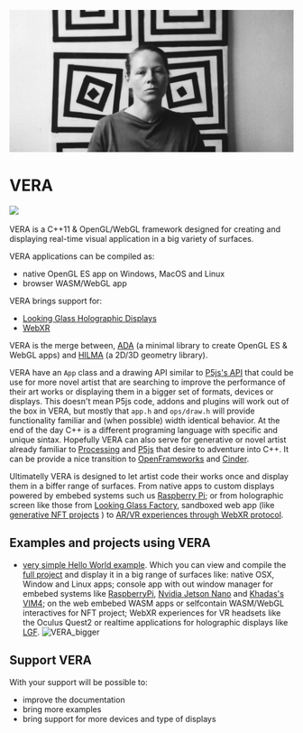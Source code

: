 ![](.github/vera.jpg)

# VERA 
[![](https://img.shields.io/static/v1?label=Sponsor&message=%E2%9D%A4&logo=GitHub&color=%23fe8e86)](https://github.com/sponsors/patriciogonzalezvivo)

VERA is a C++11 & OpenGL/WebGL framework designed for creating and displaying real-time visual application in a big variety of surfaces.

VERA applications can be compiled as:
- native OpenGL ES app on Windows, MacOS and Linux
- browser WASM/WebGL app 

VERA brings support for:
- [Looking Glass Holographic Displays](https://lookingglassfactory.com/)
- [WebXR](https://www.w3.org/TR/webxr/)

VERA is the merge between, [ADA](https://github.com/patriciogonzalezvivo/ada) (a minimal library to create OpenGL ES & WebGL apps) and [HILMA](https://github.com/patriciogonzalezvivo/hilma) (a 2D/3D geometry library). 

VERA have an `App` class and a drawing API similar to [P5js's API](https://p5js.org/reference/) that could be use for more novel artist that are searching to improve the performance of their art works or displaying them in a bigger set of formats, devices or displays. This doesn't mean P5js code, addons and plugins will work out of the box in VERA, but mostly that `app.h` and `ops/draw.h` will provide functionality familiar and (when possible) width identical behavior. At the end of the day C++ is a different programing language with specific and unique sintax. Hopefully VERA can also serve for generative or novel artist already familiar to [Processing](https://p5js.org/reference/) and [P5js](https://p5js.org/reference/) that desire to adventure into C++. It can be provide a nice transition to [OpenFrameworks](https://github.com/openframeworks/openFrameworks) and [Cinder](https://github.com/cinder/Cinder).

Ultimatelly VERA is designed to let artist code their works once and display them in a biffer range of surfaces. From native apps to custom displays powered by embebed systems such us [Raspberry Pi](https://www.raspberrypi.org/); or from holographic screen like those from [Looking Glass Factory](https://lookingglassfactory.com/), sandboxed web app (like [generative NFT projects](https://objkt.com/asset/hicetnunc/447619) ) to [AR/VR experiences through WebXR protocol](https://www.w3.org/TR/webxr/).

## Examples and projects using VERA

- [very simple Hello World example](https://patriciogonzalezvivo.github.io/vera_hello_world/). Which you can view and compile the [full project](https://github.com/patriciogonzalezvivo/vera_hello_world) and display it in a big range of surfaces like: native OSX, Window and Linux apps; console app with out window manager for embebed systems like [RaspberryPi](https://www.raspberrypi.com/), [Nvidia Jetson Nano](https://developer.nvidia.com/embedded/jetson-nano-developer-kit) and [Khadas's VIM4](https://www.khadas.com/vim4); on the web embebed WASM apps or selfcontain WASM/WebGL interactives for NFT project; WebXR experiences for VR headsets like the Oculus Quest2 or realtime applications for holographic displays like [LGF](https://lookingglassfactory.com/).
![VERA_bigger](https://user-images.githubusercontent.com/346914/180854090-6d9d1f53-c48d-4108-93b9-4101a6b7c9e1.gif)

## Support VERA

With your support will be possible to:
- improve the documentation
- bring more examples
- bring support for more devices and type of displays
